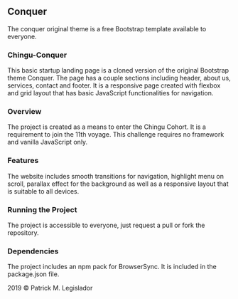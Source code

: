 
## Conquer

The conquer original theme is a free Bootstrap template available to everyone.

### Chingu-Conquer

This basic startup landing page is a cloned version of the original Bootstrap theme Conquer. The page has a couple sections including header, about us, services, contact and footer. It is a responsive page created with flexbox and grid layout that has basic JavaScript functionalities for navigation. 

### Overview

The project is created as a means to enter the Chingu Cohort. It is a requirement to join the 11th voyage. This challenge requires no framework and vanilla JavaScript only.

### Features

The website includes smooth transitions for navigation, highlight menu on scroll, parallax effect for the background as well as a responsive layout that is suitable to all devices.

### Running the Project

The project is accessible to everyone, just request a pull or fork the repository.

### Dependencies

The project includes an npm pack for BrowserSync. It is included in the package.json file.


2019 © Patrick M. Legislador
